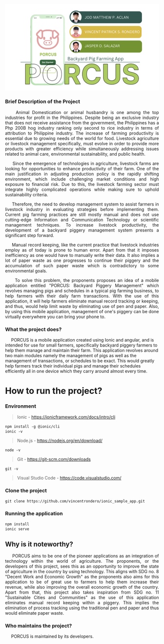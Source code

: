 
![Image Description](src/assets/PORCUS.png)


### Brief Description of the Project

<p align="justify">&nbsp;&nbsp;&nbsp;&nbsp;Animal Domestication or animal husbandry is one among the top industries for profit in the Philippines. Despite being an exclusive industry that does not receive assistance from the government, the Philippines has a Php 200B hog industry ranking only second to rice industry in terms of attribution to Philippine industry. The increase of farming productivity is essential due to growing needs of the world for food. Livestock agriculture or livestock management specifically, must evolve in order to provide more products with greater efficiency while simultaneously addressing issues related to animal care, environmental sustainability, and public health.</p>

<p align="justify">&nbsp;&nbsp;&nbsp;&nbsp; Since the emergence of technologies in agriculture, livestock farms are looking for opportunities to enhance productivity of their farm. One of the main justification in adjusting production policy is the rapidly shifting environment, which include challenging market conditions and high exposure to financial risk. Due to this, the livestock farming sector must integrate highly complicated operations while making sure to uphold sustainability criteria. </p>

<p align="justify">&nbsp;&nbsp;&nbsp;&nbsp; Therefore, the need to develop management system to assist farmers in livestock industry in evaluating strategies before implementing them. Current pig farming practices are still mostly manual and does not use cutting-edge Information and Communication Technology or scientific management techniques. To increase livestock productivity, the development of a backyard piggery management system presents a significant step forward.</p>

<p align="justify">&nbsp;&nbsp;&nbsp;&nbsp; Manual record keeping, like the current practice that livestock industries employ as of today is prone to human error. Apart from that it imposes inefficiency as one would have to manually write their data. It also implies a lot of paper waste as one progresses to continue their piggery and the accumulation of such paper waste which is contradictory to some environmental goals.</p>

<p align="justify">&nbsp;&nbsp;&nbsp;&nbsp; To solve this problem, the proponents proposes an idea of a mobile application entitled "PORCUS: Backyard Piggery Management" which revolves managing pigs and schedules in a typical pig farming business, to help farmers with their daily farm transactions. With the use of this application, it will help farmers eliminate manual record tracking or keeping, and thus, would help limit waste by eliminating use of pen and paper. Also, by using this mobile application, management of one's piggery can be done virtually everywhere you can bring your phone to.</p>


### What the project does?

&nbsp;&nbsp;&nbsp;&nbsp; PORCUS is a mobile application created using Ionic and angular, and is intended for use for small farmers, specifically backyard piggery farmers to help them manage and maintain their farm. This application revolves around two main modules namely the management of pigs as well as the management of transactions, or schedules to be exact. This would greatly help farmers track their individual pigs and manage their schedules efficiently all in one device which they carry around almost every time. 

# How to run the project?
### Environment 
> Ionic - https://ionicframework.com/docs/intro/cli<br>
```
npm install -g @ionic/cli
ionic -v
```
> Node.js - https://nodejs.org/en/download/<br>
```
node -v
```
> Git - https://git-scm.com/downloads<br>
```
git -v
```
> Visual Studio Code - https://code.visualstudio.com/<br>

### Clone the project 
```
git clone https://github.com/vincentrondero/ionic_sample_app.git
```
### Running the application
```
npm install
ionic serve
```

## Why is it noteworthy?

<p align="justify">&nbsp;&nbsp;&nbsp;&nbsp; PORCUS aims to be one of the pioneer applications as an integration of technology within the world of agriculture. The proponents, or the developers of this project, sees this as an opportunity to improve the state of agriculture in the country by using technology. This aligns with SDG no. 8 "Decent Work and Economic Growth" as the proponents also aims for this application to be of great use to farmers to help them increase their revenue, while also improving the overall economic growth of the country. Apart from that, this project also takes inspiration from SDG no. 11 "Sustainable Cities and Communities" as the use of this application eliminates manual record keeping within a piggery. This implies the elimination of process tracking using the traditional pen and paper and thus would eliminate paper waste.</p>

### Who maintains the project?

&nbsp;&nbsp;&nbsp;&nbsp; PORCUS is maintained by its developers.
